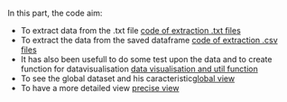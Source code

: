 In this part, the code aim:
* To extract data from the .txt file [code of extraction .txt files](./extract_data_frame.py)
* To extract the data from the saved dataframe [code of extraction .csv files](./read_dataframe.py)
* It has also been usefull to do some test upon the data and to create function for datavisualisation [data visualisation and util function](./utils_data.py) 
* To see the global dataset and his caracteristic[global view](./Global_visualisation_electric_data_udla.ipynb)
* To have a more detailed view [precise view](./data_visualisation_via_plot.ipynb)
